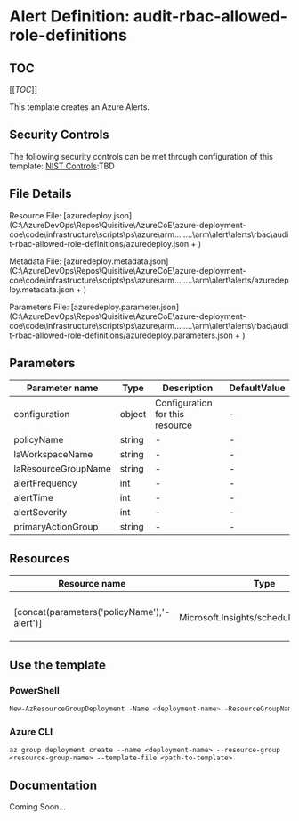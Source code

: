 # Alert Definition: audit-rbac-allowed-role-definitions

## TOC

[[_TOC_]]


This template creates an Azure Alerts.

## Security Controls

The following security controls can be met through configuration of this template:
      [NIST Controls](security-controls.md):TBD

## File Details

Resource File: [azuredeploy.json](C:\AzureDevOps\Repos\Quisitive\AzureCoE\azure-deployment-coe\code\infrastructure\scripts\ps\azure\arm\..\..\..\..\arm\alert\alerts\rbac\audit-rbac-allowed-role-definitions/azuredeploy.json + )

Metadata File: [azuredeploy.metadata.json](C:\AzureDevOps\Repos\Quisitive\AzureCoE\azure-deployment-coe\code\infrastructure\scripts\ps\azure\arm\..\..\..\..\arm\alert\alerts/azuredeploy.metadata.json + )

Parameters File: [azuredeploy.parameter.json](C:\AzureDevOps\Repos\Quisitive\AzureCoE\azure-deployment-coe\code\infrastructure\scripts\ps\azure\arm\..\..\..\..\arm\alert\alerts\rbac\audit-rbac-allowed-role-definitions/azuredeploy.parameters.json + )

## Parameters

Parameter name | Type | Description | DefaultValue
-------------- | ---- | ----------- | ------------
configuration  | object | Configuration for this resource | -
policyName     | string | -           | -
laWorkspaceName | string | -           | -
laResourceGroupName | string | -           | -
alertFrequency | int  | -           | -
alertTime      | int  | -           | -
alertSeverity  | int  | -           | -
primaryActionGroup | string | -           | -

## Resources

Resource name | Type | ApiVersion
------------- | ---- | ----------
              |      |
              |      |
              |      |
              |      |
[concat(parameters('policyName'),'-alert')] | Microsoft.Insights/scheduledQueryRules | 2018-04-16
              |      |
              |      |
              |      |

## Use the template

### PowerShell

```powershell
New-AzResourceGroupDeployment -Name <deployment-name> -ResourceGroupName <resource-group-name> -TemplateFile <path-to-template>
```

### Azure CLI

```text
az group deployment create --name <deployment-name> --resource-group <resource-group-name> --template-file <path-to-template>
```

## Documentation

Coming Soon...
